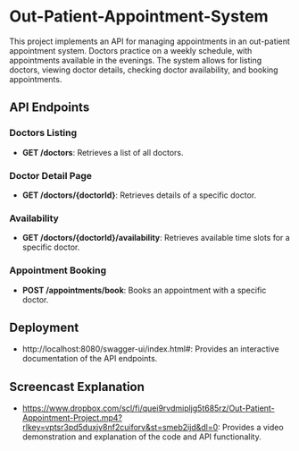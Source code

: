 # Out-Patient-Appointment-System
This project implements an API for managing appointments in an out-patient appointment system. Doctors practice on a weekly schedule, with appointments available in the evenings. The system allows for listing doctors, viewing doctor details, checking doctor availability, and booking appointments.


## API Endpoints

### Doctors Listing
- **GET /doctors**: Retrieves a list of all doctors.

### Doctor Detail Page
- **GET /doctors/{doctorId}**: Retrieves details of a specific doctor.

### Availability
- **GET /doctors/{doctorId}/availability**: Retrieves available time slots for a specific doctor.

### Appointment Booking
- **POST /appointments/book**: Books an appointment with a specific doctor.

## Deployment
- http://localhost:8080/swagger-ui/index.html#: Provides an interactive documentation of the API endpoints.

## Screencast Explanation
- https://www.dropbox.com/scl/fi/quei9rvdmipljg5t685rz/Out-Patient-Appointment-Project.mp4?rlkey=vptsr3pd5duxjv8nf2cuiforv&st=smeb2ijd&dl=0: Provides a video demonstration and explanation of the code and API functionality.

